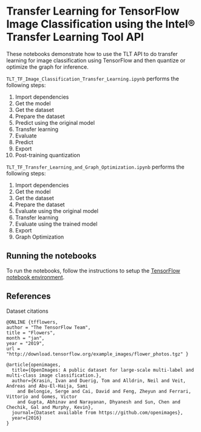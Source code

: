 # Transfer Learning for TensorFlow Image Classification using the Intel® Transfer Learning Tool API

These notebooks demonstrate how to use the TLT API to do transfer learning for
image classification using TensorFlow and then quantize or optimize the graph for inference.

`TLT_TF_Image_Classification_Transfer_Learning.ipynb`  performs the following steps:
1. Import dependencies
1. Get the model
1. Get the dataset
1. Prepare the dataset
1. Predict using the original model
1. Transfer learning
1. Evaluate
1. Predict
1. Export
1. Post-training quantization

`TLT_TF_Transfer_Learning_and_Graph_Optimization.ipynb`  performs the following steps:
1. Import dependencies
1. Get the model
1. Get the dataset
1. Prepare the dataset
1. Evaluate using the original model
1. Transfer learning
1. Evaluate using the trained model
1. Export
1. Graph Optimization

## Running the notebooks

To run the notebooks, follow the instructions to setup the [TensorFlow notebook environment](/notebooks#tensorflow-environment).

## References

Dataset citations
```
@ONLINE {tfflowers,
author = "The TensorFlow Team",
title = "Flowers",
month = "jan",
year = "2019",
url = "http://download.tensorflow.org/example_images/flower_photos.tgz" }

@article{openimages,
  title={OpenImages: A public dataset for large-scale multi-label and multi-class image classification.},
  author={Krasin, Ivan and Duerig, Tom and Alldrin, Neil and Veit, Andreas and Abu-El-Haija, Sami
    and Belongie, Serge and Cai, David and Feng, Zheyun and Ferrari, Vittorio and Gomes, Victor
    and Gupta, Abhinav and Narayanan, Dhyanesh and Sun, Chen and Chechik, Gal and Murphy, Kevin},
  journal={Dataset available from https://github.com/openimages},
  year={2016}
}
```

